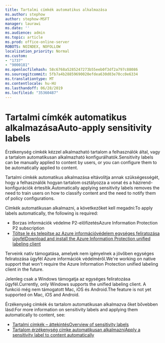 ```yaml
---
title: Tartalmi címkék automatikus alkalmazása
ms.author: stephow
author: stephow-MSFT
manager: laurawi
ms.date: ''
ms.audience: admin
ms.topic: article
ms.prod: office-online-server
ROBOTS: NOINDEX, NOFOLLOW
localization_priority: Normal
ms.custom:
- "1737"
- "9000181"
ms.openlocfilehash: 58c6768a5285247273b55eeb0f3df2a797c88086
ms.sourcegitcommit: 5fb7a4b28859690020efdea630d03e70cc0e6334
ms.translationtype: MT
ms.contentlocale: hu-HU
ms.lasthandoff: 06/28/2019
ms.locfileid: "35360487"
---
```

# <a name="auto-apply-sensitivity-labels"></a><span data-ttu-id="b93f4-102">Tartalmi címkék automatikus alkalmazása</span><span class="sxs-lookup"><span data-stu-id="b93f4-102">Auto-apply sensitivity labels</span></span>

<span data-ttu-id="b93f4-103">Érzékenység címkék kézzel alkalmazható tartalom a felhasználók által, vagy a tartalom automatikusan alkalmazható konfigurálhatók.</span><span class="sxs-lookup"><span data-stu-id="b93f4-103">Sensitivity labels can be manually applied to content by users, or you can configure them to be automatically applied to content.</span></span>

<span data-ttu-id="b93f4-104">Tartalmi címkék automatikus alkalmazása eltávolítja annak szükségességét, hogy a felhasználók hogyan tartalom osztályozza a vonat és a házirend-konfigurációk értesítik.</span><span class="sxs-lookup"><span data-stu-id="b93f4-104">Automatically applying sensitivity labels removes the need to train users on how to classify content and the need to notify them of policy configurations.</span></span>

<span data-ttu-id="b93f4-105">Címkék automatikusan alkalmazni, a következőket kell megadni:</span><span class="sxs-lookup"><span data-stu-id="b93f4-105">To apply labels automatically, the following is required:</span></span>

- <span data-ttu-id="b93f4-106">Borzas információk védelme P2-előfizetés</span><span class="sxs-lookup"><span data-stu-id="b93f4-106">Azure Information Protection P2 subscription</span></span>
- [<span data-ttu-id="b93f4-107">Töltse le és telepítse az Azure információvédelem egységes feliratozása ügyfél</span><span class="sxs-lookup"><span data-stu-id="b93f4-107">Download and install the Azure Information Protection unified labeling client</span></span>](https://docs.microsoft.com/azure/information-protection/rms-client/install-unifiedlabelingclient-app)

<span data-ttu-id="b93f4-108">Terveink natív támogatása, amelyek nem igényelnek a jövőben egységes feliratozása ügyfél Azure információk védelméről.</span><span class="sxs-lookup"><span data-stu-id="b93f4-108">We're working on native support that won't require the Azure Information Protection unified labeling client in the future.</span></span>

<span data-ttu-id="b93f4-109">Jelenleg csak a Windows támogatja az egységes feliratozása ügyfél.</span><span class="sxs-lookup"><span data-stu-id="b93f4-109">Currently, only Windows supports the unified labeling client.</span></span>  <span data-ttu-id="b93f4-110">A funkció még nem támogatott Mac, iOS és Android.</span><span class="sxs-lookup"><span data-stu-id="b93f4-110">The feature is not yet supported on Mac, iOS and Android.</span></span>

<span data-ttu-id="b93f4-111">Érzékenység címkék és tartalom automatikusan alkalmazva őket bővebben lásd:</span><span class="sxs-lookup"><span data-stu-id="b93f4-111">For more information on sensitivity labels and applying them automatically to content,  see:</span></span>

- [<span data-ttu-id="b93f4-112">Tartalmi címkék – áttekintés</span><span class="sxs-lookup"><span data-stu-id="b93f4-112">Overview of sensitivity labels</span></span>](https://docs.microsoft.com/office365/securitycompliance/sensitivity-labels)
- [<span data-ttu-id="b93f4-113">Tartalom érzékenység címke automatikusan alkalmazni</span><span class="sxs-lookup"><span data-stu-id="b93f4-113">Apply a sensitivity label to content automatically</span></span>](https://docs.microsoft.com/office365/securitycompliance/apply_sensitivity_label_automatically)